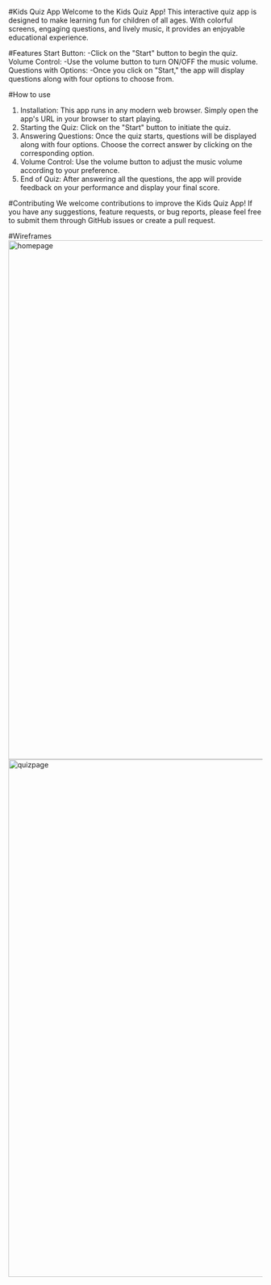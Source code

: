 #Kids Quiz App
Welcome to the Kids Quiz App! This interactive quiz app is designed to make learning fun for children of all ages. With colorful screens, engaging questions, and lively music, it provides an enjoyable educational experience.

#Features
Start Button: 
-Click on the "Start" button to begin the quiz.
Volume Control: 
-Use the volume button to turn ON/OFF the music volume.
Questions with Options: 
-Once you click on "Start," the app will display questions along with four options to choose from.

#How to use
1. Installation: This app runs in any modern web browser. Simply open the app's URL in your browser to start playing.
2. Starting the Quiz: Click on the "Start" button to initiate the quiz.
3. Answering Questions: Once the quiz starts, questions will be displayed along with four options. Choose the correct answer by clicking on the corresponding option.
4. Volume Control: Use the volume button to adjust the music volume according to your preference.
5. End of Quiz: After answering all the questions, the app will provide feedback on your performance and display your final score.

#Contributing
We welcome contributions to improve the Kids Quiz App! If you have any suggestions, feature requests, or bug reports, please feel free to submit them through GitHub issues or create a pull request.

#Wireframes
<img width="1027" alt="homepage" src="https://github.com/dyedavelly/kids-quiz/assets/10120105/bf629e01-07ec-4b06-a8d7-4aaf4049e564">
<img width="1024" alt="quizpage" src="https://github.com/dyedavelly/kids-quiz/assets/10120105/0675a869-b15e-4ae2-958f-37c797856cb7">
